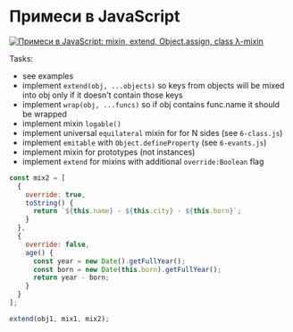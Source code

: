 # Примеси в JavaScript

[![Примеси в JavaScript: mixin, extend, Object.assign, class λ-mixin](https://img.youtube.com/vi/NZMrJ2adEyY/0.jpg)](https://www.youtube.com/watch?v=NZMrJ2adEyY)

Tasks:
- see examples
- implement `extend(obj, ...objects)` so keys from objects will be mixed into obj only if it doesn't contain those keys
- implement `wrap(obj, ...funcs)` so if obj contains func.name it should be wrapped
- implement mixin `logable()`
- implement universal `equilateral` mixin for for N sides (see `6-class.js`)
- implement `emitable` with `Object.defineProperty` (see `6-evants.js`)
- implement mixin for prototypes (not instances)
- implement `extend` for mixins with additional `override:Boolean` flag
```js
const mix2 = [
  {
    override: true,
    toString() {
      return `${this.name} - ${this.city} - ${this.born}`;
    }
  },
  {
    override: false,
    age() {
      const year = new Date().getFullYear();
      const born = new Date(this.born).getFullYear();
      return year - born;
    }
  }
];

extend(obj1, mix1, mix2);
```

